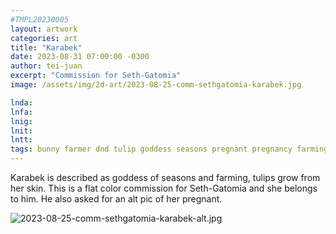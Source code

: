 ```yaml
---
#TMPL20230005
layout: artwork
categories: art
title: "Karabek"
date: 2023-08-31 07:00:00 -0300
author: tei-juan
excerpt: "Commission for Seth-Gatomia"
image: /assets/img/2d-art/2023-08-25-comm-sethgatomia-karabek.jpg

lnda: 
lnfa: 
lnig: 
lnit: 
lntt: 
tags: bunny farmer dnd tulip goddess seasons pregnant pregnancy farming
---
```


Karabek is described as goddess of seasons and farming, tulips grow from her skin.
This is a flat color commission for Seth-Gatomia and she belongs to him.
He also asked for an alt pic of her pregnant.

![2023-08-25-comm-sethgatomia-karabek-alt.jpg](2023-08-25-comm-sethgatomia-karabek-alt.jpg)
